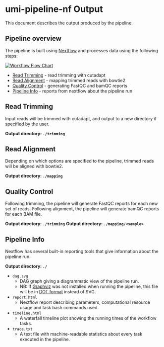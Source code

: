 # umi-pipeline-nf Output
This document describes the output produced by the pipeline.

## Pipeline overview
The pipeline is built using [Nextflow](https://www.nextflow.io/) and processes data using the following steps:

[![Workflow Flow Chart](https://mermaid.ink/img/pako:eNqFVl2PmkAU_SuGJzfZNjIzIvrQhFXcmvhBBR-2tZlMYVxNBSxg283u_veOChfuuJvyxJx75tx75g43PBthGkljYGz26Z9wK7KiFYzWSUs9h067PdyKJJH7j5ssjT1RbG9uypjZbrdgQb6tZhPuTTx3Opm7g-HCe-B37uh7GaY4PHOX9y4fO37wpWIwzPBXd74z89T7fcXoNvNZzUWvubC1VI7Hl64z8iuZfpNsdtDK1IpQ-QO82yRoA0UrhlZdLDZyA3cY8BN2Mu6AIrJiIi-mZmY4XfmBu4StyAtBXghuj9afpTteLGdOwMeTqRLkmjBBvgjyRTRf3mI68T9fKSBXBLkiNlr1rxs2XMx9d-6v4Ngp8kaRN4paQum7xw6quAEU2aPomlHrzQa8USBySJFDitrEkBVmvtOYuljtZBmyy1CnGLs-y_Fk7kyvC2bIJ0PtYj0sM1667p3z4Nabkb9O68OHTy8bkRe_-Ga3lzkPty_KdnVLz-EfMlIYqZrewEyzOqcTqMSrJGdOLLNHGfGzuiLbzaCaCdU4OHOLp4NscHpnMJMbmckkbEbsy27I3G9uB9S8GDs8Fds0OTkrZMYzKaIcscxSjOhAF6YEkgf4YvAY77j8W2QiLPglFSJ1SzFbByyYGEgdeKVHQv4HmH0YIE0l4BET6jyILJc83B9zdRR5XW7NJWWSrg5QGCYoCfBKW8TSAagO-axh-6rLdax_0aAdTZRSmCRN0Rom77emJpX3lVo6wGCWIHXgWeVFNzWA2jrQgxHSVIKNrAN1qgNIs1gUPEyTXCb5MUfE8k4y-LgIEgSYXp1mHSu_OdaDEYI0ALauNSB2aeLvcHOeFKeQbdwa6iOPxS5S_yDPJ-LaKLYylmtjoF4jkf1cG-vkVfHEsUj9pyQ0Bhuxz-WtcTxEopCjnXjMRAyojHZFms0ufzXnn5tb4yCSr2mqOEV2lK__AMtMa8c?type=png)](https://mermaid-js.github.io/mermaid-live-editor/edit#pako:eNqFVl2PmkAU_SuGJzfZNjIzIvrQhFXcmvhBBR-2tZlMYVxNBSxg283u_veOChfuuJvyxJx75tx75g43PBthGkljYGz26Z9wK7KiFYzWSUs9h067PdyKJJH7j5ssjT1RbG9uypjZbrdgQb6tZhPuTTx3Opm7g-HCe-B37uh7GaY4PHOX9y4fO37wpWIwzPBXd74z89T7fcXoNvNZzUWvubC1VI7Hl64z8iuZfpNsdtDK1IpQ-QO82yRoA0UrhlZdLDZyA3cY8BN2Mu6AIrJiIi-mZmY4XfmBu4StyAtBXghuj9afpTteLGdOwMeTqRLkmjBBvgjyRTRf3mI68T9fKSBXBLkiNlr1rxs2XMx9d-6v4Ngp8kaRN4paQum7xw6quAEU2aPomlHrzQa8USBySJFDitrEkBVmvtOYuljtZBmyy1CnGLs-y_Fk7kyvC2bIJ0PtYj0sM1667p3z4Nabkb9O68OHTy8bkRe_-Ga3lzkPty_KdnVLz-EfMlIYqZrewEyzOqcTqMSrJGdOLLNHGfGzuiLbzaCaCdU4OHOLp4NscHpnMJMbmckkbEbsy27I3G9uB9S8GDs8Fds0OTkrZMYzKaIcscxSjOhAF6YEkgf4YvAY77j8W2QiLPglFSJ1SzFbByyYGEgdeKVHQv4HmH0YIE0l4BET6jyILJc83B9zdRR5XW7NJWWSrg5QGCYoCfBKW8TSAagO-axh-6rLdax_0aAdTZRSmCRN0Rom77emJpX3lVo6wGCWIHXgWeVFNzWA2jrQgxHSVIKNrAN1qgNIs1gUPEyTXCb5MUfE8k4y-LgIEgSYXp1mHSu_OdaDEYI0ALauNSB2aeLvcHOeFKeQbdwa6iOPxS5S_yDPJ-LaKLYylmtjoF4jkf1cG-vkVfHEsUj9pyQ0Bhuxz-WtcTxEopCjnXjMRAyojHZFms0ufzXnn5tb4yCSr2mqOEV2lK__AMtMa8c)

* [Read Trimming](#read-trimming) - read trimming with cutadapt
* [Read Alignment](#read-alignment) - mapping trimmed reads with bowtie2
* [Quality Control](#quality-control) - generating FastQC and bamQC reports
* [Pipeline Info](#pipeline-info) - reports from nextflow about the pipeline run

## Read Trimming
Input reads will be trimmed with cutadapt, and output to a new directory if specified by the user.

**Output directory: `./trimming`**


## Read Alignment
Depending on which options are specified to the pipeline, trimmed reads will be aligned with bowtie2.

**Output directory: `./mapping`**


## Quality Control
Following trimming, the pipeline will generate FastQC reports for each new set of reads. Following alignment, the pipeline will generate bamQC reports for each BAM file.

**Output directory: `./trimming`**
**Output directory: `./mapping/<sample>`**


## Pipeline Info
Nextflow has several built-in reporting tools that give information about the pipeline run.

**Output directory: `./`**

* `dag.svg`
  * DAG graph giving a diagrammatic view of the pipeline run.
  * NB: If [Graphviz](http://www.graphviz.org/) was not installed when running the pipeline, this file will be in [DOT format](http://www.graphviz.org/content/dot-language) instead of SVG.
* `report.html`
  * Nextflow report describing parameters, computational resource usage and task bash commands used.
* `timeline.html`
  * A waterfall timeline plot showing the running times of the workflow tasks.
* `trace.txt`
  * A text file with machine-readable statistics about every task executed in the pipeline.